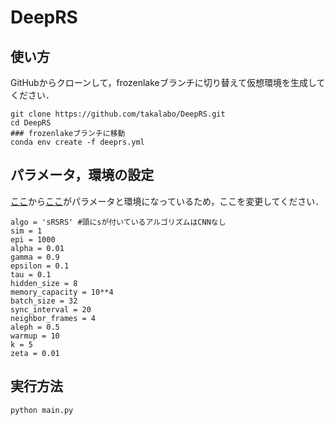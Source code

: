 # DeepRS

## 使い方
GitHubからクローンして，frozenlakeブランチに切り替えて仮想環境を生成してください．
```
git clone https://github.com/takalabo/DeepRS.git
cd DeepRS
### frozenlakeブランチに移動
conda env create -f deeprs.yml
```

## パラメータ，環境の設定
[ここ](https://github.com/takalabo/DeepRS/blob/3681c0d966ddba3adf1d7baeb753ee0c176ce7ad/main.py#L114)から[ここ](https://github.com/takalabo/DeepRS/blob/3681c0d966ddba3adf1d7baeb753ee0c176ce7ad/main.py#L146)がパラメータと環境になっているため，ここを変更してください．
```
algo = 'sRSRS' #頭にsが付いているアルゴリズムはCNNなし
sim = 1
epi = 1000
alpha = 0.01
gamma = 0.9
epsilon = 0.1
tau = 0.1
hidden_size = 8
memory_capacity = 10**4
batch_size = 32
sync_interval = 20
neighbor_frames = 4
aleph = 0.5
warmup = 10
k = 5
zeta = 0.01
```

## 実行方法
```
python main.py
```
